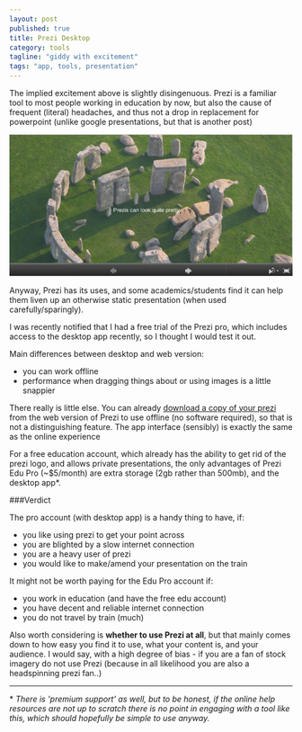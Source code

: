 ```yaml
---
layout: post
published: true
title: Prezi Desktop
category: tools
tagline: "giddy with excitement"
tags: "app, tools, presentation"
---
```


The implied excitement above is slightly disingenuous. Prezi is a familiar tool to most people working in education by now, but also the cause of frequent (literal) headaches, and thus not a drop in replacement for powerpoint (unlike google presentations, but that is another post)

[![prezi example](/images/prezi_screenshot.png)](http://prezi.com/ubiqmwfo9dnp/dizzy/)

<!--<iframe src="http://prezi.com/embed/ubiqmwfo9dnp/?bgcolor=ffffff&amp;lock_to_path=1&amp;autoplay=0&amp;autohide_ctrls=0&amp;features=undefined&amp;disabled_features=undefined" width="700" height="350" frameBorder="0" webkitAllowFullScreen="1" mozAllowFullscreen="1" allowfullscreen="1"></iframe>-->

Anyway, Prezi has its uses, and some academics/students find it can help them liven up an otherwise static presentation (when used carefully/sparingly).

I was recently notified that I had a free trial of the Prezi pro, which includes access to the desktop app recently, so I thought I would test it out.

Main differences between desktop and web version:

* you can work offline
* performance when dragging things about or using images is a little snappier

There really is little else. You can already [download a copy of your prezi](https://prezi.zendesk.com/entries/22441718-download-a-portable-prezi) from the web version of Prezi to use offline (no software required), so that is not a distinguishing feature. The app interface (sensibly) is exactly the same as the online experience

For a free education account, which already has the ability to get rid of the prezi logo, and allows private presentations, the only advantages of Prezi Edu Pro (~$5/month) are extra storage (2gb rather than 500mb), and the desktop app\*. 

###Verdict

The pro account (with desktop app) is a handy thing to have, if:

* you like using prezi to get your point across
* you are blighted by a slow internet connection
* you are a heavy user of prezi
* you would like to make/amend your presentation on the train

It might not be worth paying for the Edu Pro account if:

* you work in education (and have the free edu account)
* you have decent and reliable internet connection
* you do not travel by train (much)

Also worth considering is **whether to use Prezi at all**, but that mainly comes down to how easy you find it to use, what your content is, and your audience. I would say, with a high degree of bias - if you are a fan of stock imagery do not use Prezi (because in all likelihood you are also a headspinning prezi fan..)

---

\* *There is 'premium support' as well, but to be honest, if the online help resources are not up to scratch there is no point in engaging with a tool like this, which should hopefully be simple to use anyway.*


